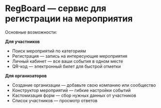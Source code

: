 # RegBoard — сервис для регистрации на мероприятия

Основные возможности:

**Для участников**

- Поиск мероприятий по категориям
- Регистрация — запись на интересующие мероприятия
- Личный кабинет — все ваши события в одном месте
- QR-код — электронный билет для быстрой отметки

**Для организаторов**

- Создание организации — добавьте свою компанию или сообщество
- Конструктор мероприятий — гибкие настройки событий
- Кастомизация форм — сбор нужных данных от участников
- Список участников — просмотр ответов
